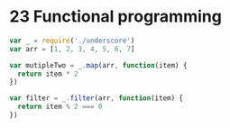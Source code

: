# 23 Functional programming

```javascript
var _ = require('./underscore')
var arr = [1, 2, 3, 4, 5, 6, 7]

var mutipleTwo = _.map(arr, function(item) {
  return item * 2
})

var filter = _.filter(arr, function(item) {
  return item % 2 === 0
})